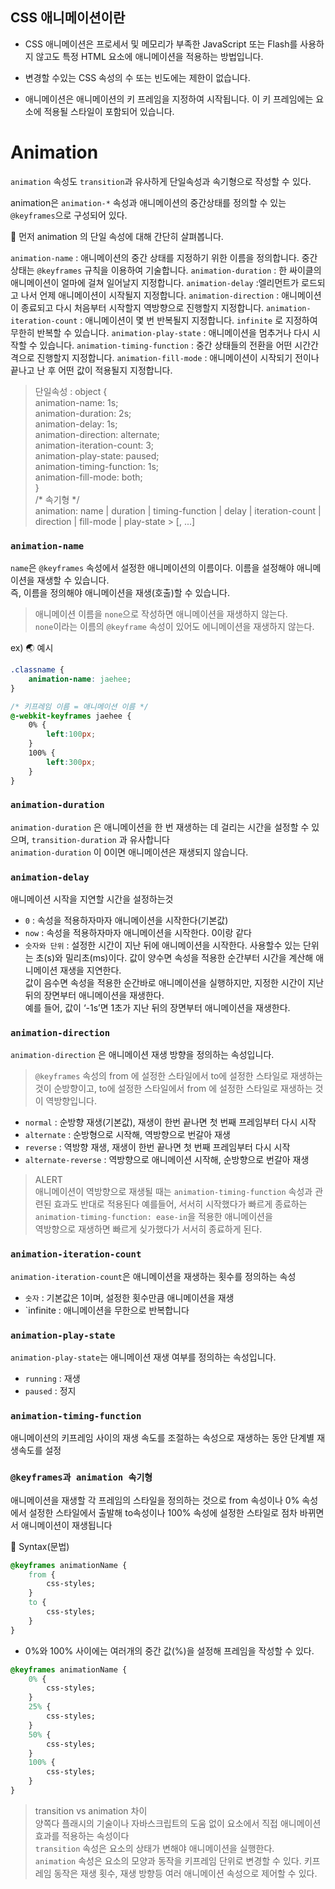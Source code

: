 ## CSS 애니메이션이란

- CSS 애니메이션은 프로세서 및 메모리가 부족한 JavaScript 또는 Flash를 사용하지 않고도 
특정 HTML 요소에 애니메이션을 적용하는 방법입니다. 

- 변경할 수있는 CSS 속성의 수 또는 빈도에는 제한이 없습니다.

- 애니메이션은 애니메이션의 키 프레임을 지정하여 시작됩니다.
이 키 프레임에는 요소에 적용될 스타일이 포함되어 있습니다.

# Animation

`animation` 속성도 `transition`과 유사하게 단일속성과 속기형으로 작성할 수 있다.

animation은 `animation-*` 속성과 애니메이션의 중간상태를 정의할 수 있는 `@keyframes`으로 
구성되어 있다.


🌈 먼저 animation 의 단일 속성에 대해 간단히 살펴봅니다.

`animation-name` : 애니메이션의 중간 상태를 지정하기 위한 이름을 정의합니다. 중간 상태는 `@keyframes` 규칙을 이용하여 기술합니다.
`animation-duration` : 한 싸이클의 애니메이션이 얼마에 걸쳐 일어날지 지정합니다.
`animation-delay` :엘리먼트가 로드되고 나서 언제 애니메이션이 시작될지 지정합니다.
`animation-direction` : 애니메이션이 종료되고 다시 처음부터 시작할지 역방향으로 진행할지 지정합니다.
`animation-iteration-count` : 애니메이션이 몇 번 반복될지 지정합니다. `infinite` 로 지정하여 무한히 반복할 수 있습니다.
`animation-play-state` : 애니메이션을 멈추거나 다시 시작할 수 있습니다.
`animation-timing-function` : 중간 상태들의 전환을 어떤 시간간격으로 진행할지 지정합니다.
`animation-fill-mode` : 애니메이션이 시작되기 전이나 끝나고 난 후 어떤 값이 적용될지 지정합니다.

>단일속성 : 
object {  
animation-name: 1s;  
animation-duration: 2s;  
animation-delay: 1s;  
animation-direction: alternate;  
animation-iteration-count: 3;  
animation-play-state: paused;  
animation-timing-function: 1s;  
animation-fill-mode: both;  
}    
/* 속기형 */  
animation: name | duration | timing-function | delay | iteration-count | direction | fill-mode | play-state > [, ...]


### `animation-name`     
`name`은 `@keyframes` 속성에서 설정한 애니메이션의 이름이다. 이름을 설정해야 애니메이션을 재생할 수 있습니다.  
즉, 이름을 정의해야 애니메이션을 재생(호출)할 수 있습니다.

> 애니메이션 이름을 `none`으로 작성하면 애니메이션을 재생하지 않는다.  
> `none`이라는 이름의 `@keyframe` 속성이 있어도 에니메이션을 재생하지 않는다.
 
ex) 🌏 예시
```css
.classname {
    animation-name: jaehee;
}

/* 키프레임 이름 = 애니메이션 이름 */
@-webkit-keyframes jaehee {
    0% {
        left:100px;
    }
    100% {
        left:300px;
    }
}
```

### `animation-duration`  
`animation-duration` 은 애니메이션을 한 번 재생하는 데 걸리는 시간을 설정할 수 있으며, `transition-duration` 과 유사합니다  
`animation-duration` 이 0이면 애니메이션은 재생되지 않습니다.

### `animation-delay` 
애니메이션 시작을 지연할 시간을 설정하는것

- `0` : 속성을 적용하자마자 애니메이션을 시작한다(기본값)
- `now` : 속성을 적용하자마자 애니메이션을 시작한다. 0이랑 같다
- `숫자와 단위` : 설정한 시간이 지난 뒤에 애니메이션을 시작한다. 사용할수 있는 단위는 초(s)와 밀리초(ms)이다.
값이 양수면 속성을 적용한 순간부터 시간을 계산해 애니메이션 재생을 지연한다.  
값이 음수면 속성을 적용한 순간바로 애니메이션을 실행하지만, 지정한 시간이 지난뒤의 장면부터 애니메이션을 재생한다.  
예를 들어, 값이 ‘-1s’면 1초가 지난 뒤의 장면부터 애니메이션을 재생한다.

### `animation-direction`
`animation-direction` 은 애니메이션 재생 방향을 정의하는 속성입니다.
>`@keyframes` 속성의 from 에 설정한 스타일에서 to에 설정한 스타일로 재생하는 것이 순방향이고, to에 설정한 스타일에서 from 에 설정한 스타일로 재생하는 것이 역방향입니다.

- `normal` : 순방향 재생(기본값), 재생이 한번 끝나면 첫 번째 프레임부터 다시 시작
- `alternate` : 순방형으로 시작해, 역방향으로 번갈아 재생
- `reverse` : 역방향 재생, 재생이 한번 끝나면 첫 번째 프레임부터 다시 시작
- `alternate-reverse` : 역방향으로 애니메이션 시작해, 순방향으로 번갈아 재생

> ALERT  
애니메이션이 역방향으로 재생될 때는 `animation-timing-function` 속성과 관련된 효과도 반대로 적용된다
예를들어, 서서히 시작했다가 빠르게 종료하는 `animation-timing-function: ease-in`을 적용한 애니메이션을  
역방향으로 재생하면 빠르게 싲가했다가 서서히 종료하게 된다.

### `animation-iteration-count`
`animation-iteration-count`은 애니메이션을 재생하는 횟수를 정의하는 속성

- `숫자` : 기본값은 1이며, 설정한 횟수만큼 애니메이션을 재생
- `infinite : 애니메이션을 무한으로 반복합니다

### `animation-play-state`
`animation-play-state`는 애니메이션 재생 여부를 정의하는 속성입니다.

- `running` : 재생
- `paused` : 정지

### `animation-timing-function`
애니메이션의 키프레임 사이의 재생 속도를 조절하는 속성으로 재생하는 동안 단계별 재생속도를 설정

### `@keyframes과 animation 속기형`
애니메이션을 재생할 각 프레임의 스타일을 정의하는 것으로 from 속성이나 0% 속성에서 설정한
스타일에서 출발해 to속성이나 100% 속성에 설정한 스타일로 점차 바뀌면서 애니메이션이 재생됩니다

🌈 Syntax(문법)
```css
@keyframes animationName { 
    from { 
        css-styles; 
    } 
    to { 
        css-styles; 
    } 
}
```

- 0%와 100% 사이에는 여러개의 중간 값(%)을 설정해 프레임을 작성할 수 있다.
```css
@keyframes animationName { 
    0% { 
        css-styles; 
    }
    25% {
        css-styles;
    }
    50% {
        css-styles;
    }
    100% { 
        css-styles; 
    } 
}
```

> transition vs animation 차이  
양쪽다 플래시의 기술이나 자바스크립트의 도움 없이 요소에서 직접 애니메이션 효과를 적용하는 속성이다  
`transition` 속성은 요소의 상태가 변해야 애니메이션을 실행한다.  
`animation` 속성은 요소의 모양과 동작을 키프레임 단위로 변경할 수 있다. 키프레임 동작은 재생 횟수, 재생 방향등 여러 애니메이션 속성으로 제어할 수 있다.
